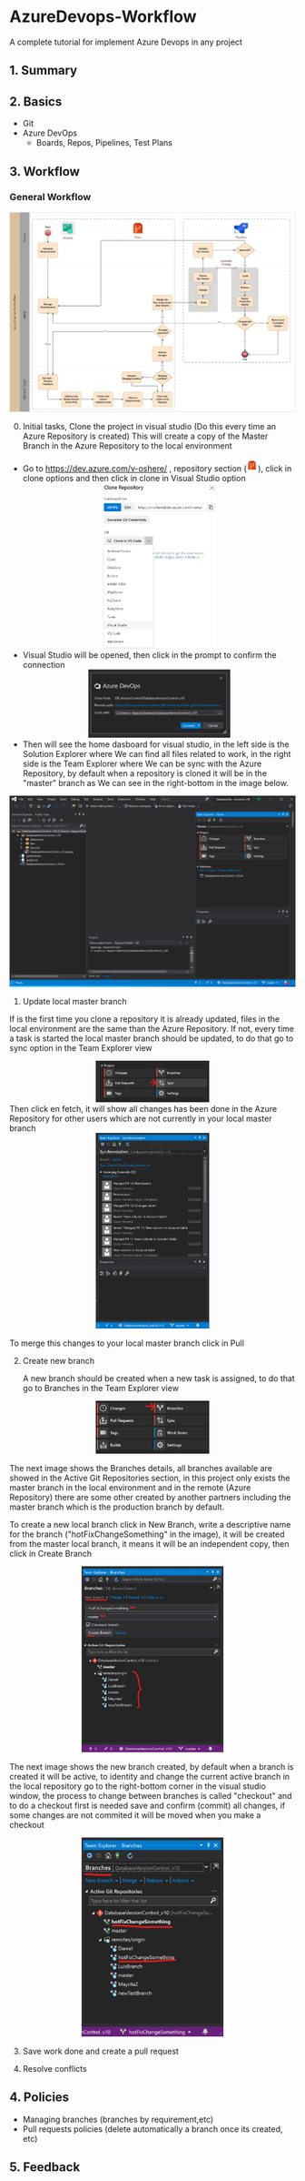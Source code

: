 # AzureDevops-Workflow
A complete tutorial for implement Azure Devops in any project

## 1. Summary

## 2. Basics
   - Git
   - Azure DevOps
     - Boards, Repos, Pipelines, Test Plans
## 3. Workflow
### General Workflow
![workflow](img/workflow.jpg "Workflow")

0. Initial tasks, Clone the project in visual studio (Do this every time an Azure Repository is created)
   This will create a copy of the Master Branch in the Azure Repository to the local environment

- Go to https://dev.azure.com/v-oshere/ , repository section (<img src="img/repo_section.png" title="Repository icon" width="20">), click in clone options and then click in clone in Visual Studio option
   <div style="text-align:center"><img src="img/clone_option.png" title = "Clone en VS" width="200" ></div>
- Visual Studio will be opened, then click in the prompt to confirm the connection
  <div style="text-align:center"><img src="img/connect_vs.png" title="Connect" width="250" ></div>
- Then will see the home dasboard for visual studio, in the left side is the Solution Explorer where We can find all files related to work, in the right side is the Team Explorer where We can be sync with the Azure Repository, by default when a repository is cloned it will be in the "master" branch as We can see in the right-bottom in the image below.
<div style="text-align:center"><img src="img/vs.png" title="Home VS" width="600" ></div>

1. Update local master branch

If is the first time you clone a repository it is already updated, files in the local environment are the same than the Azure Repository.
If not, every time a task is started the local master branch should be updated, to do that go to sync option in the Team Explorer view
 <div style="text-align:center"><img src="img/sync.png" title="Sync" width="200" ></div>
Then click en fetch, it will show all changes has been done in the Azure Repository for other users which are not currently in your local master branch
<div style="text-align:center"><img src="img/fetch.png" title="Fetch" width="200" ></div>

To merge this changes to your local master branch click in Pull

2. Create new branch

   A new branch should be created when a new task is assigned, to do that go to Branches in the Team Explorer view
 <div style="text-align:center"><img src="img/branch.png" title="Branches" width="200" ></div>

The next image shows the Branches details, all branches available are showed in the Active Git Repositories section, in this project only exists the master branch in the local environment and in the remote (Azure Repository) there are some other created by another partners including the master branch which is the production branch by default.

 To create a new local branch click in New Branch, write a descriptive name for the branch ("hotFixChangeSomething" in the image), it will be created from the master local branch, it means it will be an independent copy, then click in Create Branch
<div style="text-align:center"><img src="img/newBranch.png" title="Branches" width="250" ></div>

The next image shows the new branch created, by default when a branch is created it will be active, to identity and change the current active branch in the local repository go to the right-bottom corner in the visual studio window, the process to change between branches is called "checkout" and to do a checkout first is needed save and confirm (commit) all changes, if some changes are not commited it will be moved when you make a checkout
<div style="text-align:center"><img src="img/newBranchCreated.png" title="Branches" width="250" ></div>

3. Save work done and create a pull request



4. Resolve conflicts



## 4. Policies
   - Managing  branches (branches by requirement,etc)
   - Pull requests policies (delete automatically a branch once its created, etc)
    
## 5. Feedback



